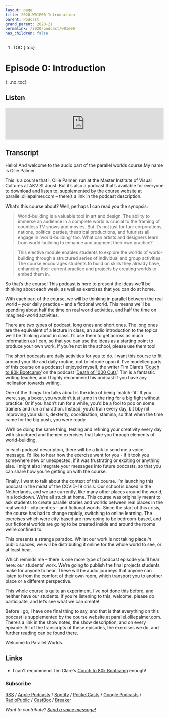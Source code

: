 ```yaml
---
layout: page
title: 2020.W01E00 Introduction
parent: Podcast
grand_parent: 2020-21
permalink: /2020/podcast/w01e00
has_children: false
---
```




1. TOC
{:toc}

# Episode 0: Introduction
{: .no_toc}

## Listen

<iframe src="https://anchor.fm/olliepalmer/embed/episodes/Introduction-ebsm8j/a-a1p5e2i" height="102px" width="100%" frameborder="0" scrolling="no"></iframe>


## Transcript

Hello! And welcome to the audio part of the parallel worlds course.My name is Ollie Palmer.

This is a course that I, Ollie Palmer, run at the Master Institute of Visual Cultures at AKV St Joost. But it’s also a podcast that’s available for everyone to download and listen to, supplemented by the course website at parallel.olliepalmer.com – there’s a link in the podcast description.

What’s this course about? Well, perhaps I can read you the synopsis:

> World-building is a valuable tool in art and design. The ability to immerse an audience in a complete world is crucial to the framing of countless TV shows and movies. But it’s not just for fun: corporations, nations, political parties, theatrical productions, and futurists all engage in ‘world-building’ too. What can artists and designers learn from world-building to enhance and augment their own practice?

> This elective module enables students to explore the worlds of world-building through a structured series of individual and group activities. The course encourages students to build on skills they already have, enhancing their current practice and projects by creating worlds to embed them in.

So that’s the course! This podcast is here to present the ideas we’ll be thinking about each week, as well as exercises that you can do at home.

With each part of the course, we will be thinking in parallel between the real world – your daily practice – and a fictional world. This means we’ll be spending about half the time on real world activities, and half the time on imagined-world activities.

There are two types of podcast, long ones and short ones. The long ones are the equivalent of a lecture in class, an audio introduction to the topics we’ll be thinking about in class. I’ll use them to get across as much information as I can, so that you can use the ideas as a starting point to produce your own work. If you’re not in the school, please use them too!

The short podcasts are daily activities for you to do. I want this course to fit around your life and daily routine, not to intrude upon it. I’ve modelled parts of this course on a podcast I enjoyed myself, the writer Tim Clare’s ‘[Couch to 80k Bootcamp](http://www.timclarepoet.co.uk/couchto80kwritingbootcamp/)’ on the podcast ‘[Death of 1000 Cuts](https://soundcloud.com/timclare/tracks)’. Tim is a fantastic writing teacher, and I highly recommend his podcast if you have any inclination towards writing.

One of the things Tim talks about is the idea of being ‘match-fit’. If you were, say, a boxer, you wouldn’t just jump in the ring for a big fight without practice. Or if you hadn’t run for a while, you’d be a fool to pop on some trainers and run a marathon. Instead, you’d train every day, bit bby nit improving your skills, dexterity, coordination, stamina, so that when the time came for the big push, you were ready.

We’ll be doing the same thing, testing and refining your creativity every day with structured and themed exercises that take you through elements of world-building.

In each podcast description, there will be a link to send me a voice message. I’d like to hear how the exercise went for you - if it took you somewhere new or unexpected, if it was frustrating or exciting or anything else. I might also integrate your messages into future podcasts, so that you can share how you’re getting on with the course.

Finally, I want to talk about the context of this course. I’m launching this podcast in the midst of the COVID-19 crisis. Our school is based in the Netherlands, and we are currently, like many other places around the world, in a lockdown. We’re all stuck at home. This course was originally meant to ask students to create parallel stories and worlds between real places in the real world – city centres – and fictional worlds. Since the start of this crisis, the course has had to change rapidly, switching to online learning. The exercises which were city-based are now going to be bedroom-based, and our fictional worlds are going to be created inside and around the rooms we’re confined to.

This presents a strange paradox. Whilst our work is not taking place _in_ public spaces, we will be distributing it online for the whole world to see, or at least hear.

Which reminds me – there is one more type of podcast episode you’ll hear here: our students’ work. We’re going to publish the final projects students make for anyone to hear. These will be audio journeys that anyone can listen to from the comfort of their own room, which transport you to another place or a different perspective.

This whole course is quite an experiment. I’ve not done this before, and neither have our students. If you’re listening to this, welcome, please do participate, and let’s see what we can create!

Before I go, I have one final thing to say, and that is that everything on this podcast is supplemented by the course website at parallel.olliepalmer.com. There’s a link in the show notes, the show description, and on every episode. All of the transcripts of these episodes, the exercises we do, and further reading can be found there.

Welcome to Parallel Worlds.

## Links

- I can't recommend Tim Clare's [Couch to 80k Bootcamp](http://www.timclarepoet.co.uk/couchto80kwritingbootcamp/) enough!


### Subscribe

[RSS](https://anchor.fm/s/1884b008/podcast/rss) / [Apple Podcasts](https://podcasts.apple.com/gb/podcast/parallel-worlds/id1504529134) / [Spotify](https://open.spotify.com/show/3L3RhKaoqQZoU9fIcLuZjz) / [PocketCasts](https://pca.st/ha20534r) / [Google Podcasts](https://www.google.com/podcasts?feed=aHR0cHM6Ly9hbmNob3IuZm0vcy8xODg0YjAwOC9wb2RjYXN0L3Jzcw%3D%3D) / [RadioPublic](https://radiopublic.com/parallel-worlds-WzVy1K) / [CastBox](https://castbox.fm/channel/id2710471?utm_source=podcaster&utm_medium=dlink&utm_campaign=c_2710471&utm_content=Parallel%20Worlds-CastBox_FM) / [Breaker](https://www.breaker.audio/parallel-worlds)

_Want to contribute? [Send a voice message!](https://anchor.fm/olliepalmer/message)_
